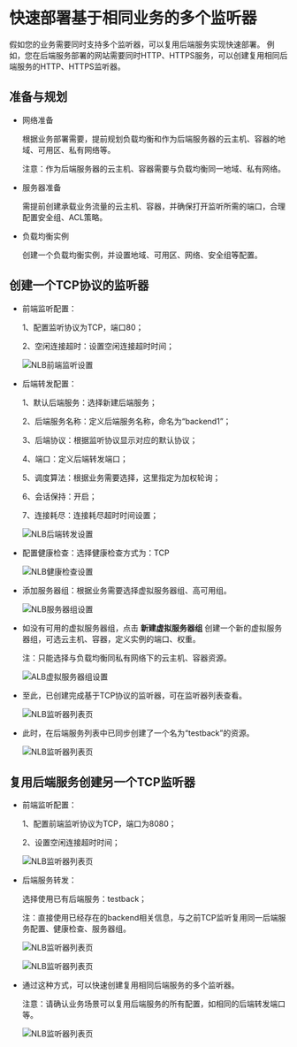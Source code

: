 # 快速部署基于相同业务的多个监听器

假如您的业务需要同时支持多个监听器，可以复用后端服务实现快速部署。
例如，您在后端服务部署的网站需要同时HTTP、HTTPS服务，可以创建复用相同后端服务的HTTP、HTTPS监听器。

## 准备与规划

- 网络准备

	根据业务部署需要，提前规划负载均衡和作为后端服务器的云主机、容器的地域、可用区、私有网络等。
	
	注意：作为后端服务器的云主机、容器需要与负载均衡同一地域、私有网络。

- 服务器准备

	需提前创建承载业务流量的云主机、容器，并确保打开监听所需的端口，合理配置安全组、ACL策略。

- 负载均衡实例

	创建一个负载均衡实例，并设置地域、可用区、网络、安全组等配置。

## 创建一个TCP协议的监听器

- 前端监听配置：
	
	1、配置监听协议为TCP，端口80；

	2、空闲连接超时：设置空闲连接超时时间；

	![NLB前端监听设置](https://github.com/jdcloudcom/cn/blob/master/image/Networking/NLB/NLB-ML-Listener.png)

- 后端转发配置：
	
	1、默认后端服务：选择新建后端服务；

	2、后端服务名称：定义后端服务名称，命名为“backend1”；

	3、后端协议：根据监听协议显示对应的默认协议；

	4、端口：定义后端转发端口；

	5、调度算法：根据业务需要选择，这里指定为加权轮询；

	6、会话保持：开启；

	7、连接耗尽：连接耗尽超时时间设置；

	![NLB后端转发设置](https://github.com/jdcloudcom/cn/blob/master/image/Networking/NLB/NLB-ML-Backend.png)

- 配置健康检查：选择健康检查方式为：TCP

	![NLB健康检查设置](https://github.com/jdcloudcom/cn/blob/master/image/Networking/NLB/NLB-ML-Health.png)

- 添加服务器组：根据业务需要选择虚拟服务器组、高可用组。

	![NLB服务器组设置](https://github.com/jdcloudcom/cn/blob/master/image/Networking/NLB/NLB-ML-TG.png)

- 如没有可用的虚拟服务器组，点击 **新建虚拟服务器组** 创建一个新的虚拟服务器组，可选云主机、容器，定义实例的端口、权重。
	
	注：只能选择与负载均衡同私有网络下的云主机、容器资源。

	![ALB虚拟服务器组设置](https://github.com/jdcloudcom/cn/blob/master/image/Networking/NLB/NLB-084.png)

- 至此，已创建完成基于TCP协议的监听器，可在监听器列表查看。

	![NLB监听器列表页](https://github.com/jdcloudcom/cn/blob/master/image/Networking/NLB/NLB-ML-Listenerlist.png)

- 此时，在后端服务列表中已同步创建了一个名为“testback”的资源。

	![NLB监听器列表页](https://github.com/jdcloudcom/cn/blob/master/image/Networking/NLB/NLB-ML-Backlist.png)

## 复用后端服务创建另一个TCP监听器

- 前端监听配置：

	1、配置前端监听协议为TCP，端口为8080；

	2、设置空闲连接超时时间；

	![NLB监听器列表页](https://github.com/jdcloudcom/cn/blob/master/image/Networking/NLB/NLB-ML-Listener2.png)

- 后端服务转发：

	选择使用已有后端服务：testback；
	
	注：直接使用已经存在的backend相关信息，与之前TCP监听复用同一后端服务配置、健康检查、服务器组。

	![NLB监听器列表页](https://github.com/jdcloudcom/cn/blob/master/image/Networking/NLB/NLB-ML-Backend2.png)

	![NLB监听器列表页](https://github.com/jdcloudcom/cn/blob/master/image/Networking/NLB/NLB-ML-TG2.png)

- 通过这种方式，可以快速创建复用相同后端服务的多个监听器。

	注意：请确认业务场景可以复用后端服务的所有配置，如相同的后端转发端口等。

	![NLB监听器列表页](https://github.com/jdcloudcom/cn/blob/master/image/Networking/NLB/NLB-ML-List.png)
